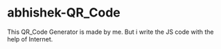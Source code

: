 # abhishek-QR_Code
This QR_Code Generator is made by me. But i write the JS code with the help of Internet.
